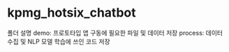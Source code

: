 # kpmg_hotsix_chatbot

폴더 설명
demo: 프로토타입 앱 구동에 필요한 파일 및 데이터 저장
process: 데이터 수집 및 NLP 모델 학습에 쓰인 코드 저장
